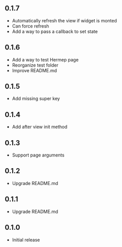 ## 0.1.7
- Automatically refresh the view if widget is monted
- Can force refresh
- Add a way to pass a callback to set state

## 0.1.6

- Add a way to test Hermep page
- Reorganize test folder
- Improve README.md

## 0.1.5

- Add missing super key

## 0.1.4

- Add after view init method

## 0.1.3

- Support page arguments

## 0.1.2

- Upgrade README.md

## 0.1.1

- Upgrade README.md

## 0.1.0

- Initial release
